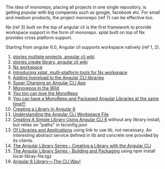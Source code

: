 The idea of monorepo, placing all projects in one single repository, is getting popular with big companies such as google, facebook etc. For small and medium products, the project monorepo (ref 7) can be effective too.

Nx (ref 3) built on the top of angular cli is the first framework to provide workspace support in the form of monorepo. xplat built on top of Nx provides cross platform support.

Starting from angular 6.0, Angular cli supports workspace natively (ref 1, 2).

1. [stories multiple projects, angular cli wiki](https://github.com/angular/angular-cli/wiki/stories-multiple-projects)
2. [stories create library, angular cli wiki](https://github.com/angular/angular-cli/wiki/stories-create-library)
3. [Nx workspace](https://nrwl.io/nx/guide-getting-started)
4. [Introducing xplat, multi-platform tools for Nx workspace](https://nstudio.io/blog/introducing-xplat/)
5. [Adding livereload to the Angular CLI libraries](https://mereommig.dk/en/blog/adding-livereload-to-the-angular-cli-libraries)
6. [Super Charging an Angular CLI App](https://blog.angularindepth.com/super-charging-an-angular-cli-app-fc496a6c100)
7. [Monorepos in the Wild](https://medium.com/@maoberlehner/monorepos-in-the-wild-33c6eb246cb9)
8. [You too can love the MonoRepo](https://medium.com/@Jakeherringbone/you-too-can-love-the-monorepo-d95d1d6fcebe)
9. [You can have a MonoRepo and Packaged Angular Libraries at the same time!!!](https://medium.com/@angularlicious/monorepo-angular-packaged-libs-you-can-have-your-cake-and-eat-it-too-8c5687c4ffe9)
10. [Creating a Library in Angular 6](https://blog.angularindepth.com/creating-a-library-in-angular-6-87799552e7e5)
11. [Understanding the Angular CLI Workspace File](https://nitayneeman.com/posts/understanding-the-angular-cli-workspace-file/)
12. [Creating A Simple Library Using Angular CLI 6](https://keyholesoftware.com/2018/06/04/simple-library-angularcli6/) without any library install, but relies on "paths" in tsconfig.json
13. [Of Libraries and Applications](https://medium.com/@uakennysoft/of-libraries-and-applications-8b7de2c7c82d) using link to use lib, not necessary. An interesting abstract service defined in lib and concrete one provided by its clients.
14. [The Angular Library Series - Creating a Library with the Angular CLI](https://blog.angularindepth.com/creating-a-library-in-angular-6-87799552e7e5)
15. [The Angular Library Series - Building and Packaging](https://blog.angularindepth.com/creating-a-library-in-angular-6-part-2-6e2bc1e14121) using npm install local-libray-file.tgz
16. [Angular 6 Library — The CLI Way!](https://medium.com/@zaheeer1/angular-6-library-the-cli-way-9777f1505882)